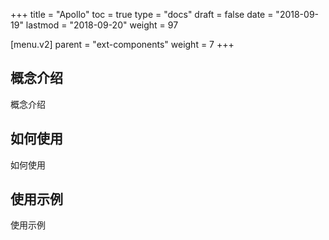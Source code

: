 +++
title = "Apollo"
toc = true
type = "docs"
draft = false
date = "2018-09-19"
lastmod = "2018-09-20"
weight = 97

[menu.v2]
  parent = "ext-components"
  weight = 7
+++

## 概念介绍

概念介绍

## 如何使用

如何使用

## 使用示例

使用示例
